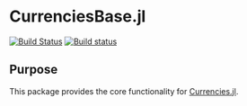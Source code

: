 # CurrenciesBase.jl

[![Build Status](https://travis-ci.org/JuliaFinance/CurrenciesBase.jl.svg?branch=master)](https://travis-ci.org/JuliaFinance/CurrenciesBase.jl)
[![Build status](https://ci.appveyor.com/api/projects/status/1593mlsleriaex4j?svg=true)](https://ci.appveyor.com/project/EricForgy/currenciesbase-jl)

## Purpose

This package provides the core functionality for [Currencies.jl](https://github.com/JuliaFinance/Currencies.jl).